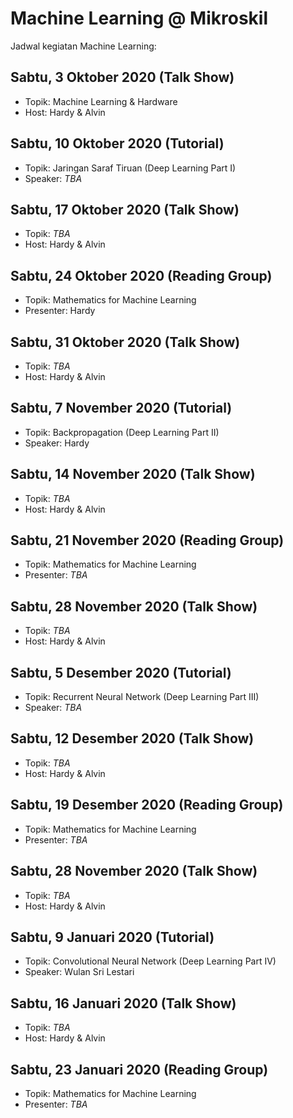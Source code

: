 # Machine Learning @ Mikroskil
Jadwal kegiatan Machine Learning:

## Sabtu, 3 Oktober 2020 (Talk Show)
- Topik: Machine Learning & Hardware
- Host: Hardy & Alvin

## Sabtu, 10 Oktober 2020 (Tutorial)
- Topik: Jaringan Saraf Tiruan (Deep Learning Part I)
- Speaker: *TBA*

## Sabtu, 17 Oktober 2020 (Talk Show)
- Topik: *TBA*
- Host: Hardy & Alvin


## Sabtu, 24 Oktober 2020 (Reading Group)
- Topik: Mathematics for Machine Learning
- Presenter: Hardy

## Sabtu, 31 Oktober 2020 (Talk Show)
- Topik: *TBA*
- Host: Hardy & Alvin

## Sabtu, 7 November 2020 (Tutorial)
- Topik: Backpropagation (Deep Learning Part II)
- Speaker: Hardy

## Sabtu, 14 November 2020 (Talk Show)
- Topik: *TBA*
- Host: Hardy & Alvin


## Sabtu, 21 November 2020 (Reading Group)
- Topik: Mathematics for Machine Learning
- Presenter: *TBA*

## Sabtu, 28 November 2020 (Talk Show)
- Topik: *TBA*
- Host: Hardy & Alvin

## Sabtu, 5 Desember 2020 (Tutorial)
- Topik: Recurrent Neural Network (Deep Learning Part III)
- Speaker: *TBA*

## Sabtu, 12 Desember 2020 (Talk Show)
- Topik: *TBA*
- Host: Hardy & Alvin


## Sabtu, 19 Desember 2020 (Reading Group)
- Topik: Mathematics for Machine Learning
- Presenter: *TBA*

## Sabtu, 28 November 2020 (Talk Show)
- Topik: *TBA*
- Host: Hardy & Alvin

## Sabtu, 9 Januari 2020 (Tutorial)
- Topik: Convolutional Neural Network (Deep Learning Part IV)
- Speaker: Wulan Sri Lestari

## Sabtu, 16 Januari 2020 (Talk Show)
- Topik: *TBA*
- Host: Hardy & Alvin


## Sabtu, 23 Januari  2020 (Reading Group)
- Topik: Mathematics for Machine Learning
- Presenter: *TBA*
